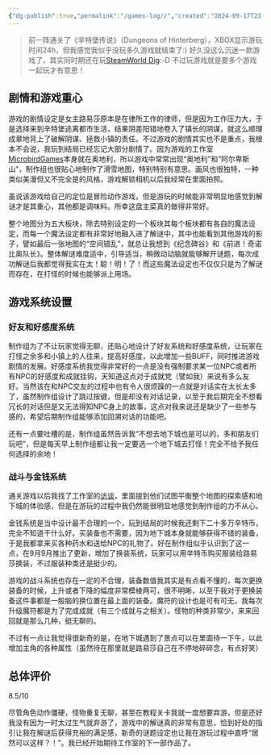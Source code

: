 ```yaml
---
{"dg-publish":true,"permalink":"/games-log//","created":"2024-09-17T23:38:52.252+08:00"}
---
```


> 前一阵通关了《辛特堡传说》（Dungeons of Hinterberg），XBOX显示游玩时间24h，但我感觉我似乎没玩多久游戏就结束了:) 好久没这么沉迷一款游戏了，其实同时期还在玩[SteamWorld Dig](https://store.steampowered.com/app/252410/SteamWorld_Dig/):-D 不过玩游戏就是要多个游戏一起玩才有意思！

## 剧情和游戏重心

游戏的剧情设定是女主路易莎原本是在律所工作的律师，但是因为工作压力大，于是选择来到辛特堡逃离都市生活，结果阴差阳错地卷入了镇长的阴谋，就这么顺理成章地背上了破解阴谋、拯救小镇的责任。不过游戏的剧情其实也不是重点，我根本不会说，我玩到结局已经忘记大部分剧情了。因为游戏的工作室[MicrobirdGames](https://x.com/microbirdgames)本身就在奥地利，所以游戏中常常出现“奥地利”和“阿尔卑斯山”，制作组也很贴心地制作了滑雪地图，特别特别有意思。画风也很独特，一种类似美漫但又不完全是的风格，游戏解锁相机以后我经常在里面拍照。

虽说该游戏给自己的定位是冒险动作游戏，但是游玩的时候能非常明显地感觉到解谜才是其重心，其他都是调味料。所幸这盘主菜真的做得非常好。

整个地图分为五大板块，除去特别设定的一个板块其每个板块都有各自的魔法设定，而每一个魔法设定都有非常好地融入进了解谜中，其中也能看到其他游戏的影子，譬如最后一张地图的“空间错乱”，就总让我想到《纪念碑谷》和《前进！奇诺比奥队长》。整体解谜难度适中，引导适当，稍微动动脑就能够解开谜题，每次成功解谜后我都觉得我实在太！聪！明！了！而这些魔法设定也不仅仅只是为了解谜而存在，在打怪的时候也能够派上用场。

## 游戏系统设置

### 好友和好感度系统

制作组为了不让玩家觉得无聊，还贴心地设计了好友系统和好感度系统，让玩家在打怪之余多和小镇上的人往来，提高好感度，以此增加一些BUFF，同时推进游戏剧情的发展。好感度系统我觉得非常好的一点是没有强制要求某一位NPC或者所有NPC的好感度和成就挂钩，天知道这点对于成就党（譬如我）来说有多么友好。当然该在和NPC交友的过程中也有令人很烦躁的一点就是对话实在太长太多了，虽然制作组设计了跳过按键，但是却没有对话记录，以至于我后期完全不想看冗长的对话但是又无法得知NPC身上的故事，这点对我来说还是缺少了一些参与感的，希望后期制作组能够添加回溯对话的功能吧。

还有一点要吐槽的是，制作组虽然告诉我“不想去地下城也是可以的，多和朋友们玩吧”，但是每天早上制作组都让我一定要选一个地下城去打怪！完全不给予我任何选择的余地！

### 战斗与金钱系统

通关游戏以后我找了工作室的[访谈](https://gameranx.com/features/id/503577/article/dungeons-of-hinterberg-interview-gameplay-inspirations-post-launch-plans-more/)，里面提到他们试图平衡整个地图的探索感和地下城的体验感，但是在游玩的过程中我仍然能很明显地感觉到制作组的力不从心。

金钱系统是当中设计最不合理的一个，玩到结局的时候我还剩下二十多万辛特币，完全不知道干什么好。买装备也不需要，因为地下城本身就能够获得不错的装备，于是我都拿来买各种药水和送给NPC的礼物了。好在制作组似乎认识到了这一点，在9月9月推出了更新，增加了换装系统，玩家可以用辛特币购买服装给路易莎换装，不过服装种类还是挺少的。

游戏的战斗系统也存在一定的不合理，装备数值我其实是有点看不懂的，每次更换装备的时候，上升或者下降的幅度非常模棱两可，很不明晰，以至于我对于更换装备这件事都是一股脑的换位置在最上面的装备。魔符的设计也是可有可无，我每次升级魔符都是为了完成成就（有三个成就与之相关）。怪物的种类非常少，来来回回就是那么几种，挺无聊的。

不过有一点让我觉得很新奇的是，在地下城遇到了景点可以在里面待一下午，以此增加主角的各种属性（虽然待在那里就是路易莎自己在不停地碎碎念，有点好笑）


## 总体评价

8.5/10

尽管角色动作僵硬，怪物重复无聊，甚至在教程关卡我就一度想要弃游，但是还好我没有因为一时太过生气就弃游了，游戏中的解谜真的非常有意思，恰到好处的指引让我在解谜后获得充裕的满足感，新奇的谜题设定也让我在游玩过程中直呼“居然可以这样？！”。我已经开始期待工作室的下一部作品了。